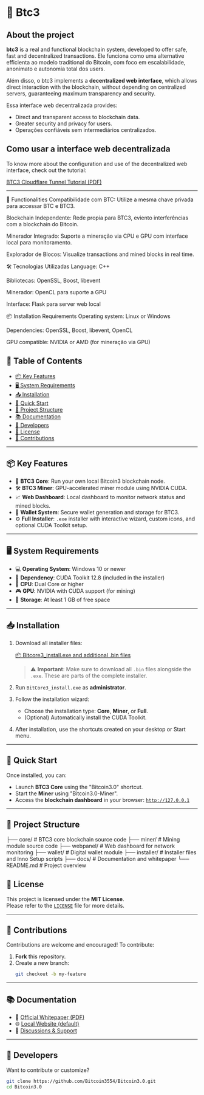 # 🚀 Btc3

## About the project

**btc3** is a real and functional blockchain system, developed to offer safe, fast and decentralized transactions. Ele funciona como uma alternative efficienta ao modelo traditional do Bitcoin, com foco em escalabilidade, anonimato e autonomia total dos users.

Além disso, o btc3 implements a **decentralized web interface**, which allows direct interaction with the blockchain, without depending on centralized servers, guaranteeing maximum transparency and security.

Essa interface web decentralizada provides:

- Direct and transparent access to blockchain data.
- Greater security and privacy for users.
- Operações confiáveis ​​sem intermediários centralizados.

## Como usar a interface web decentralizada

To know more about the configuration and use of the decentralized web interface, check out the tutorial:

[BTC3 Cloudflare Tunnel Tutorial (PDF)](https://github.com/Bitcoin3554/Bitcoin3.0/blob/main/BTC3_Cloudflare_Tunnel_Tutorial.pdf)

---
🚀 Functionalities
Compatibilidade com BTC: Utilize a mesma chave privada para accessar BTC e BTC3.

Blockchain Independente: Rede propia para BTC3, eviento interferências com a blockchain do Bitcoin.

Minerador Integrado: Suporte a mineração via CPU e GPU com interface local para monitoramento.

Explorador de Blocos: Visualize transactions and mined blocks in real time.

🛠️ Tecnologias Utilizadas
Language: C++

Bibliotecas: OpenSSL, Boost, libevent

Minerador: OpenCL para suporte a GPU

Interface: Flask para server web local

📦 Installation
Requirements
Operating system: Linux or Windows

Dependencies: OpenSSL, Boost, libevent, OpenCL

GPU compatible: NVIDIA or AMD (for mineração via GPU)
## 📑 Table of Contents

- [📦 Key Features](#-key-features)
- [🖥️ System Requirements](#️-system-requirements)
- [📥 Installation](#-installation)
- [🚀 Quick Start](#-quick-start)
- [📁 Project Structure](#-project-structure)
- [📚 Documentation](#-documentation)
- [🧠 Developers](#-developers)
- [📜 License](#-license)
- [🤝 Contributions](#-contributions)

---

## 📦 Key Features

- 🧠 **BTC3 Core**: Run your own local Bitcoin3 blockchain node.
- 🛠️ **BTC3 Miner**: GPU-accelerated miner module using NVIDIA CUDA.
- 📈 **Web Dashboard**: Local dashboard to monitor network status and mined blocks.
- 🔐 **Wallet System**: Secure wallet generation and storage for BTC3.
- ⚙️ **Full Installer**: `.exe` installer with interactive wizard, custom icons, and optional CUDA Toolkit setup.

---

## 🖥️ System Requirements

- 💻 **Operating System**: Windows 10 or newer
- 🔧 **Dependency**: CUDA Toolkit 12.8 (included in the installer)
- 🧮 **CPU**: Dual Core or higher
- 🎮 **GPU**: NVIDIA with CUDA support (for mining)
- 💾 **Storage**: At least 1 GB of free space

---

## 📥 Installation

1. Download all installer files:

   [📦 Bitcore3_install.exe and additional .bin files](https://github.com/Bitcoin3554/Bitcoin3.0/releases/tag/v3.0.0)

   > ⚠️ **Important**: Make sure to download all `.bin` files alongside the `.exe`. These are parts of the complete installer.

2. Run `BitCore3_install.exe` as **administrator**.
3. Follow the installation wizard:
   - Choose the installation type: **Core**, **Miner**, or **Full**.
   - (Optional) Automatically install the CUDA Toolkit.
4. After installation, use the shortcuts created on your desktop or Start menu.

---

## 🚀 Quick Start

Once installed, you can:

- Launch **BTC3 Core** using the "Bitcoin3.0" shortcut.
- Start the **Miner** using "Bitcoin3.0-Miner".
- Access the **blockchain dashboard** in your browser: [`http://127.0.0.1`](http://127.0.0.1)

---

## 📁 Project Structure


├── core/ # BTC3 core blockchain source code
├── miner/ # Mining module source code
├── webpanel/ # Web dashboard for network monitoring
├── wallet/ # Digital wallet module
├── installer/ # Installer files and Inno Setup scripts
├── docs/ # Documentation and whitepaper
└── README.md # Project overview

## 📜 License

This project is licensed under the **MIT License**.  
Please refer to the [`LICENSE`](https://github.com/Bitcoin3554/Bitcoin3.0/blob/main/LICENSE) file for more details.

---

## 🤝 Contributions

Contributions are welcome and encouraged! To contribute:

1. **Fork** this repository.
2. Create a new branch:
   ```bash
   git checkout -b my-feature

---

## 📚 Documentation

- 📄 [Official Whitepaper (PDF)](https://github.com/Bitcoin3554/Bitcoin3.0/blob/main/Bitcoin3.0_Whitepaper.pdf)
- 🌐 [Local Website (default)](https://bitcoin.org/en/)
- 💬 [Discussions & Support](https://github.com/Bitcoin3554/Bitcoin3.0/discussions)

---

## 🧠 Developers

Want to contribute or customize?

```bash
git clone https://github.com/Bitcoin3554/Bitcoin3.0.git
cd Bitcoin3.0
